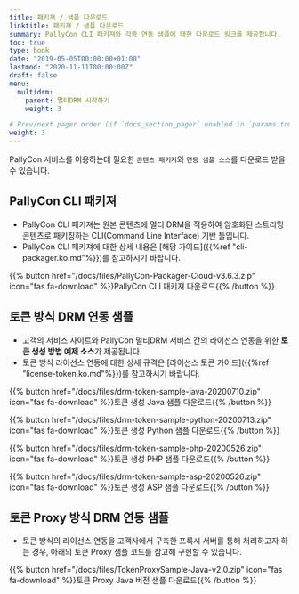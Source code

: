 ```yaml
---
title: 패키져 / 샘플 다운로드
linktitle: 패키져 / 샘플 다운로드
summary: PallyCon CLI 패키져와 각종 연동 샘플에 대한 다운로드 링크를 제공합니다.
toc: true
type: book
date: "2019-05-05T00:00:00+01:00"
lastmod: "2020-11-11T00:00:00Z"
draft: false
menu:
  multidrm:
    parent: 멀티DRM 시작하기
    weight: 3

# Prev/next pager order (if `docs_section_pager` enabled in `params.toml`)
weight: 3
---
```


PallyCon 서비스를 이용하는데 필요한 `콘텐츠 패키저`와 `연동 샘플 소스`를 다운로드 받을 수 있습니다.

## PallyCon CLI 패키져

- PallyCon CLI 패키져는 원본 콘텐츠에 멀티 DRM을 적용하여 암호화된 스트리밍 콘텐츠로 패키징하는 CLI(Command Line Interface) 기반 툴입니다.
- PallyCon CLI 패키져에 대한 상세 내용은 [해당 가이드]({{%ref "cli-packager.ko.md"%}})를 참고하시기 바랍니다.

{{% button href="/docs/files/PallyCon-Packager-Cloud-v3.6.3.zip" icon="fas fa-download" %}}PallyCon CLI 패키져 다운로드{{% /button %}}

## 토큰 방식 DRM 연동 샘플

- 고객의 서비스 사이트와 PallyCon 멀티DRM 서비스 간의 라이선스 연동을 위한 **토큰 생성 방법 예제 소스**가 제공됩니다.
- 토큰 방식 라이선스 연동에 대한 상세 규격은 [라이선스 토큰 가이드]({{%ref "license-token.ko.md"%}})를 참고하시기 바랍니다.
 
 {{% button href="/docs/files/drm-token-sample-java-20200710.zip" icon="fas fa-download" %}}토큰 생성 Java 샘플 다운로드{{% /button %}}

 {{% button href="/docs/files/drm-token-sample-python-20200713.zip" icon="fas fa-download" %}}토큰 생성 Python 샘플 다운로드{{% /button %}}

 {{% button href="/docs/files/drm-token-sample-php-20200526.zip" icon="fas fa-download" %}}토큰 생성 PHP 샘플 다운로드{{% /button %}}

 {{% button href="/docs/files/drm-token-sample-asp-20200526.zip" icon="fas fa-download" %}}토큰 생성 ASP 샘플 다운로드{{% /button %}}

## 토큰 Proxy 방식 DRM 연동 샘플

- 토큰 방식의 라이선스 연동을 고객사에서 구축한 프록시 서버를 통해 처리하고자 하는 경우, 아래의 토큰 Proxy 샘플 코드를 참고해 구현할 수 있습니다.

 {{% button href="/docs/files/TokenProxySample-Java-v2.0.zip" icon="fas fa-download" %}}토큰 Proxy Java 버전 샘플 다운로드{{% /button %}}
